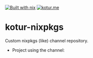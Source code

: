 [![Built with nix](https://img.shields.io/static/v1?style=flat&logo=nixos&logoColor=white&label=&message=Built%20with%20Nix&color=41439a)](https://builtwithnix.org/)
[![kotur.me](https://img.shields.io/badge/Author-kotur.me-blue?style=flat)](https://kotur.me)

# kotur-nixpkgs

Custom nixpkgs (like) channel repository.

- Project using the channel:
